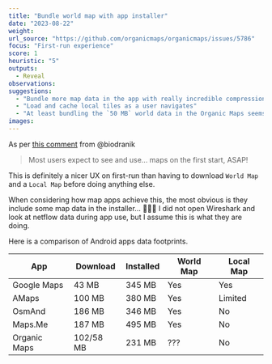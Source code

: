 ```yaml
---
title: "Bundle world map with app installer"
date: "2023-08-22"
weight: 
url_source: "https://github.com/organicmaps/organicmaps/issues/5786"
focus: "First-run experience"
score: 1
heuristic: "5"
outputs:
  - Reveal
observations:
suggestions:
  - "Bundle more map data in the app with really incredible compression"
  - "Load and cache local tiles as a user navigates"
  - "At least bundling the `50 MB` world data in the Organic Maps seems very reasonable"
images:
---
```


As per [this comment](https://github.com/organicmaps/organicmaps/issues/5746#issuecomment-1684321196) from @biodranik   

> Most users expect to see and use... maps on the first start, ASAP!

This is definitely a nicer UX on first-run than having to download `World Map` and a `Local Map` before doing anything else. 

When considering how map apps achieve this, the most obvious is they include some map data in the installer... 🤷🏻‍♀️  I did not open Wireshark and look at netflow data during app use, but I assume this is what they are doing.

Here is a comparison of Android apps data footprints. 

| App           | Download  | Installed   | World Map | Local Map |
|---------------|-----------|-------------|-----------|-----------|
| Google Maps   | 43 MB     | 345 MB      | Yes       | Yes       |
| AMaps         | 100 MB    | 380 MB      | Yes       | Limited   |
| OsmAnd        | 186 MB    | 346 MB      | Yes       | No        |
| Maps.Me       | 187 MB    | 495 MB      | Yes       | No        |
| Organic Maps  | 102/58 MB | 231 MB      | ???       | No        |

